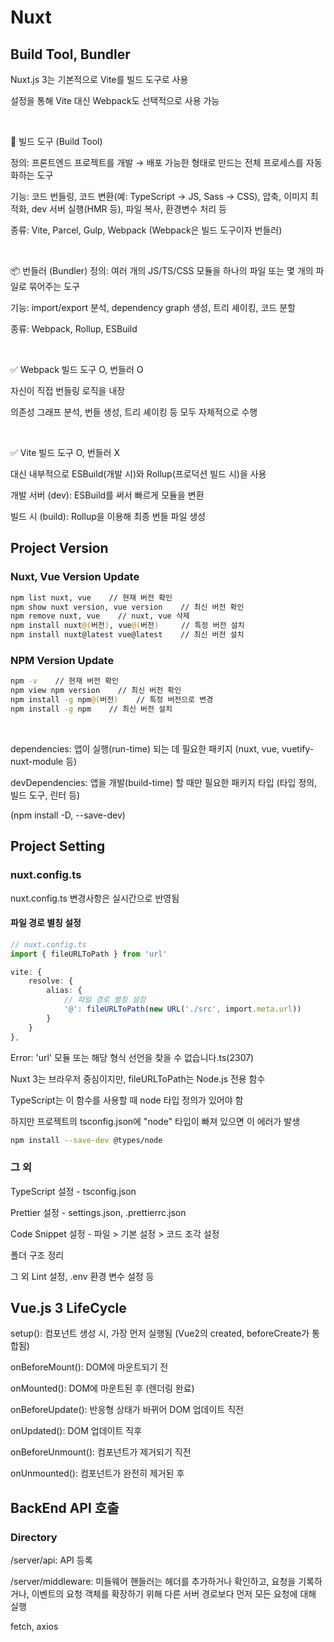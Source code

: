 # Nuxt

## Build Tool, Bundler

Nuxt.js 3는 기본적으로 Vite를 빌드 도구로 사용

설정을 통해 Vite 대신 Webpack도 선택적으로 사용 가능

<br>

🔧 빌드 도구 (Build Tool)

정의: 프론트엔드 프로젝트를 개발 → 배포 가능한 형태로 만드는 전체 프로세스를 자동화하는 도구

기능:
코드 번들링, 코드 변환(예: TypeScript → JS, Sass → CSS), 압축, 이미지 최적화, dev 서버 실행(HMR 등), 파일 복사, 환경변수 처리 등

종류: Vite, Parcel, Gulp, Webpack (Webpack은 빌드 도구이자 번들러)

<br>

📦 번들러 (Bundler)
정의: 여러 개의 JS/TS/CSS 모듈을 하나의 파일 또는 몇 개의 파일로 묶어주는 도구

기능: import/export 분석, dependency graph 생성, 트리 셰이킹, 코드 분할

종류: Webpack, Rollup, ESBuild

<br>

✅ Webpack
빌드 도구 O, 번들러 O

자신이 직접 번들링 로직을 내장

의존성 그래프 분석, 번들 생성, 트리 셰이킹 등 모두 자체적으로 수행

<br>

✅ Vite
빌드 도구 O, 번들러 X

대신 내부적으로 ESBuild(개발 시)와 Rollup(프로덕션 빌드 시)을 사용

개발 서버 (dev): ESBuild를 써서 빠르게 모듈을 변환

빌드 시 (build): Rollup을 이용해 최종 번들 파일 생성

## Project Version

### Nuxt, Vue Version Update

```bash
npm list nuxt, vue    // 현재 버전 확인
npm show nuxt version, vue version    // 최신 버전 확인
npm remove nuxt, vue    // nuxt, vue 삭제
npm install nuxt@(버전), vue@(버전)     // 특정 버전 설치
npm install nuxt@latest vue@latest    // 최신 버전 설치
```

### NPM Version Update

```bash
npm -v    // 현재 버전 확인
npm view npm version    // 최신 버전 확인
npm install -g npm@(버전)    // 특정 버전으로 변경
npm install -g npm    // 최신 버전 설치
```

<br>

dependencies: 앱이 실행(run-time) 되는 데 필요한 패키지 (nuxt, vue, vuetify-nuxt-module 등)

devDependencies: 앱을 개발(build-time) 할 때만 필요한 패키지 타입 (타입 정의, 빌드 도구, 린터 등)

(npm install -D, --save-dev)

## Project Setting

### nuxt.config.ts

nuxt.config.ts 변경사항은 실시간으로 반영됨

#### 파일 경로 별칭 설정

```typescript
// nuxt.config.ts
import { fileURLToPath } from 'url'

vite: {
    resolve: {
        alias: {
            // 파일 경로 별칭 설정
            '@': fileURLToPath(new URL('./src', import.meta.url))
        }
    }
},

```

Error: 'url' 모듈 또는 해당 형식 선언을 찾을 수 없습니다.ts(2307)

Nuxt 3는 브라우저 중심이지만, fileURLToPath는 Node.js 전용 함수

TypeScript는 이 함수를 사용할 때 node 타입 정의가 있어야 함

하지만 프로젝트의 tsconfig.json에 "node" 타입이 빠져 있으면 이 에러가 발생

```bash
npm install --save-dev @types/node
```

### 그 외

TypeScript 설정 - tsconfig.json

Prettier 설정 - settings.json, .prettierrc.json

Code Snippet 설정 - 파일 > 기본 설정 > 코드 조각 설정

폴더 구조 정리

그 외 Lint 설정, .env 환경 변수 설정 등

## Vue.js 3 LifeCycle

setup(): 컴포넌트 생성 시, 가장 먼저 실행됨 (Vue2의 created, beforeCreate가 통합됨)

onBeforeMount(): DOM에 마운트되기 전

onMounted(): DOM에 마운트된 후 (렌더링 완료)

onBeforeUpdate(): 반응형 상태가 바뀌어 DOM 업데이트 직전

onUpdated(): DOM 업데이트 직후

onBeforeUnmount(): 컴포넌트가 제거되기 직전

onUnmounted(): 컴포넌트가 완전히 제거된 후

## BackEnd API 호출

### Directory

/server/api: API 등록

/server/middleware: 미들웨어 핸들러는 헤더를 추가하거나 확인하고, 요청을 기록하거나, 이벤트의 요청 객체를 확장하기 위해 다른 서버 경로보다 먼저 모든 요청에 ​​대해 실행

fetch, axios
